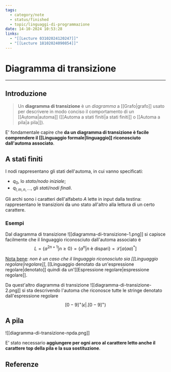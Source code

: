 ```yaml
---
tags:
  - category/note
  - status/finished
  - topic/linguaggi-di-programmazione
date: 14-10-2024 10:53:28
links:
  - "[[Lecture 03102024120247]]"
  - "[[Lecture 18102024090854]]"
---
```

# Diagramma di transizione
---
## Introduzione
> Un **diagramma di transizione** è un _diagramma_ a [[Grafo|grafo]] usato per descrivere in modo conciso il comportamento di un [[Automa|automa]] ([[Automa a stati finiti|a stati finiti]] o [[Automa a pila|a pila]]).

E' fondamentale capire che **da un diagramma di transizione è facile comprendere il [[Linguaggio formale|linguaggio]] riconosciuto dall'automa associato**.

## A stati finiti
I nodi rappresentano gli stati dell'automa, in cui vanno specificati:
- $q_{0}$, lo _stato/nodo iniziale_;
- $q_{l, m, n, \cdots}$, gli _stati/nodi finali_.

Gli archi sono i caratteri dell'alfabeto $A$ lette in input dalla testina: rappresentano le transizioni da uno stato all'altro alla lettura di un certo carattere.

### Esempi
Dal diagramma di transizione
![[diagramma-di-transizione-1.png]]
si capisce facilmente che il linguaggio riconosciuto dall'automa associato è
$$L = \{a^{2n+1} | n \geq 0\} = \{a^{n} | n \text{ è dispari}\} = \mathscr{L}[a(aa)^{*}]$$

<u>Nota bene</u>: _non è un caso che il linguaggio riconosciuto sia [[Linguaggio regolare|regolare]]_, [[Linguaggio denotato da un'espressione regolare|denotato]] quindi da un'[[Espressione regolare|espressione regolare]].

Da quest'altro diagramma di transizione
![[diagramma-di-transizione-2.png]]
si sta descrivendo l'automa che riconosce tutte le stringe denotato dall'espressione regolare
$$[0-9]^{+}(\epsilon|.[0-9]^{+})$$

## A pila
![[diagramma-di-transizione-npda.png]]

E' stato necessario **aggiungere per ogni arco al carattere letto anche il carattere top della pila e la sua sostituzione**.

## Referenze